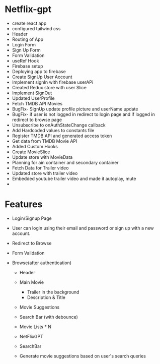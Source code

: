 # Netflix-gpt

- create react app
- configured tailwind css
- Header
- Routing of App
- Login Form
- Sign Up Form
- Form Validation
- useRef Hook
- Firebase setup
- Deploying app to firebase
- Create SignUp User Account
- Implement signIn with firebase userAPi
- Created Redux store with user Slice
- Implement SignOut
- Updated UserProfile
- Fetch TMDB API Movies
- BugFix- SignUp update profile picture and userName update
- BugFix- if user is not logged in redirect to login page and if logged in redirect to browse page
- Unsubscribe to onAuthStateChange callback
- Add Hardcoded values to constants file
- Register TMDB API and generated access token
- Get data from TMDB Movie API
- Added Custom Hooks
- Create MovieSlice
- Update store with MovieData
- Planning for ain container and secondary container
- Fetch Data for Trailer video
- Updated store with trailer video
- Embedded youtube trailer video and made it autoplay, mute
-

# Features

- Login/Signup Page
- User can login using their email and password or sign up with a new account.
- Redirect to Browse
- Form Validation

- Browse(after authentication)

  - Header
  - Main Movie
    - Trailer in the background
    - Description & Title
  - Movie Suggestions
  - Search Bar (with debounce)
  - Movie Lists \* N

  - NetFlixGPT
  - SearchBar
  - Generate movie suggestions based on user's search queries
